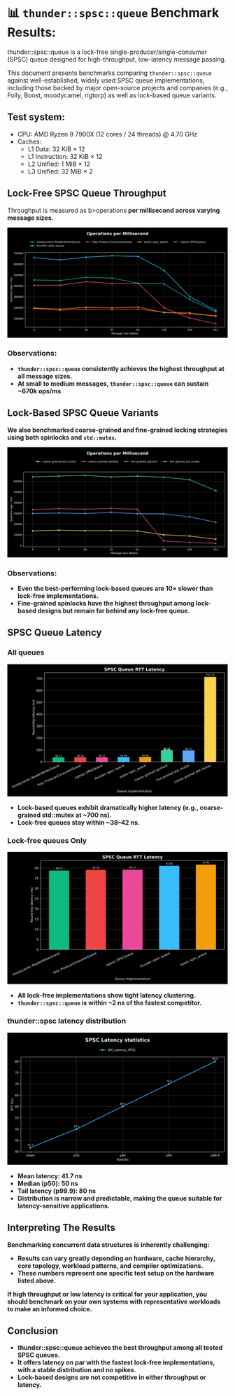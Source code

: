 # 📊 `thunder::spsc::queue` Benchmark Results:
thunder::spsc::queue is a lock-free single-producer/single-consumer (SPSC) queue designed for high-throughput, low-latency message passing.

This document presents benchmarks comparing `thunder::spsc::queue` against well-established, widely used SPSC queue implementations, including those backed by major open-source projects and companies (e.g., Folly, Boost, moodycamel, rigtorp) as well as lock-based queue variants.

## Test system:
* CPU: AMD Ryzen 9 7900X (12 cores / 24 threads) @ 4.70 GHz
* Caches:
  * L1 Data: 32 KiB × 12
  * L1 Instruction: 32 KiB × 12
  * L2 Unified: 1 MiB × 12
  * L3 Unified: 32 MiB × 2

## Lock-Free SPSC Queue Throughput

Throughput is measured as b>operations<b> per millisecond across varying message sizes.

![SPSC Queue Throughput](benchmark/spsc_throughput.svg)

### Observations:

* `thunder::spsc::queue` consistently achieves the highest throughput at all message sizes.
* At small to medium messages, `thunder::spsc::queue` can sustain ~670k ops/ms

## Lock-Based SPSC Queue Variants
We also benchmarked coarse-grained and fine-grained locking strategies using both spinlocks and `std::mutex`.

![SPSC Queue Throughput](benchmark/spsc_throughput_mutex.svg)

### Observations:
* Even the best-performing lock-based queues are 10× slower than lock-free implementations.
* Fine-grained spinlocks have the highest throughput among lock-based designs but remain far behind any lock-free queue.

## SPSC Queue Latency
### All queues
![SPSC Queue Throughput](benchmark/spsc_latency_all.svg)

* Lock-based queues exhibit dramatically higher latency (e.g., coarse-grained std::mutex at ~700 ns).
* Lock-free queues stay within ~38–42 ns.

### Lock-free queues Only
![SPSC Queue Throughput](benchmark/spsc_latency_lockfree.svg)

* All lock-free implementations show tight latency clustering.
* `thunder::spsc::queue` is within ~2 ns of the fastest competitor.

### thunder::spsc latency distribution
![SPSC Queue Throughput](benchmark/spsc_latency_distribution.svg)

* Mean latency: 41.7 ns
* Median (p50): 50 ns
* Tail latency (p99.9): 80 ns
* Distribution is narrow and predictable, making the queue suitable for latency-sensitive applications.

## Interpreting The Results
Benchmarking concurrent data structures is inherently challenging:
* Results can vary greatly depending on hardware, cache hierarchy, core topology, workload patterns, and compiler optimizations.
* These numbers represent one specific test setup on the hardware listed above.
  
If <b>high throughput<b> or <b>low latency<b> is critical for your application, you should benchmark on your own systems with representative workloads to make an informed choice.

## Conclusion
* thunder::spsc::queue achieves the best throughput among all tested SPSC queues.
* It offers latency on par with the fastest lock-free implementations, with a stable distribution and no spikes.
* Lock-based designs are not competitive in either throughput or latency.


